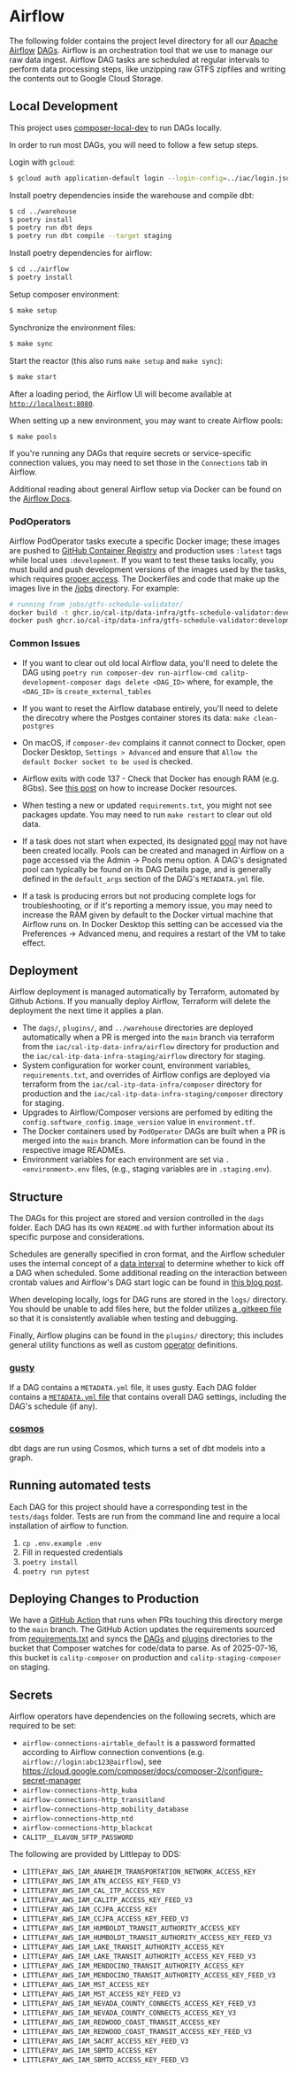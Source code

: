 # Airflow

The following folder contains the project level directory for all our [Apache Airflow](https://airflow.apache.org/) [DAGs](https://airflow.apache.org/docs/apache-airflow/stable/core-concepts/dags.html). Airflow is an orchestration tool that we use to manage our raw data ingest. Airflow DAG tasks are scheduled at regular intervals to perform data processing steps, like unzipping raw GTFS zipfiles and writing the contents out to Google Cloud Storage.


## Local Development

This project uses [composer-local-dev](https://github.com/GoogleCloudPlatform/composer-local-dev) to run DAGs locally.

In order to run most DAGs, you will need to follow a few setup steps.

Login with `gcloud`:

```bash
$ gcloud auth application-default login --login-config=../iac/login.json
```

Install poetry dependencies inside the warehouse and compile dbt:

```bash
$ cd ../warehouse
$ poetry install
$ poetry run dbt deps
$ poetry run dbt compile --target staging
```

Install poetry dependencies for airflow:

```bash
$ cd ../airflow
$ poetry install
```

Setup composer environment:

```bash
$ make setup
```

Synchronize the environment files:

```bash
$ make sync
```

Start the reactor (this also runs `make setup` and `make sync`):

```bash
$ make start
```

After a loading period, the Airflow UI will become available at [`http://localhost:8080`](http://localhost:8080).

When setting up a new environment, you may want to create Airflow pools:

```bash
$ make pools
```

If you're running any DAGs that require secrets or service-specific connection values, you may need to set those in the `Connections` tab in Airflow.

Additional reading about general Airflow setup via Docker can be found on the [Airflow Docs](https://airflow.apache.org/docs/apache-airflow/stable/start/docker.html).

### PodOperators

Airflow PodOperator tasks execute a specific Docker image; these images are pushed to [GitHub Container Registry](https://ghcr.io/) and production uses `:latest` tags while local uses `:development`. If you want to test these tasks locally, you must build and push development versions of the images used by the tasks, which requires [proper access](https://docs.github.com/en/packages/working-with-a-github-packages-registry/working-with-the-container-registry). The Dockerfiles and code that make up the images live in the [/jobs](../jobs) directory. For example:

```bash
# running from jobs/gtfs-schedule-validator/
docker build -t ghcr.io/cal-itp/data-infra/gtfs-schedule-validator:development .
docker push ghcr.io/cal-itp/data-infra/gtfs-schedule-validator:development
```

### Common Issues

- If you want to clear out old local Airflow data, you'll need to delete the DAG using `poetry run composer-dev run-airflow-cmd calitp-development-composer dags delete <DAG_ID>` where, for example, the `<DAG_ID>` is `create_external_tables`

- If you want to reset the Airflow database entirely, you'll need to delete the direcotry where the Postges container stores its data: `make clean-postgres`

- On macOS, if `composer-dev` complains it cannot connect to Docker, open Docker Desktop, `Settings > Advanced` and ensure that `Allow the default Docker socket to be used` is checked.

- Airflow exits with code 137 - Check that Docker has enough RAM (e.g. 8Gbs). See [this post](https://stackoverflow.com/questions/44533319/how-to-assign-more-memory-to-docker-container) on how to increase Docker resources.

- When testing a new or updated `requirements.txt`, you might not see packages update. You may need to run `make restart` to clear out old data.

- If a task does not start when expected, its designated [pool](https://airflow.apache.org/docs/apache-airflow/stable/administration-and-deployment/pools.html) may not have been created locally. Pools can be created and managed in Airflow on a page accessed via the Admin -> Pools menu option. A DAG's designated pool can typically be found on its DAG Details page, and is generally defined in the `default_args` section of the DAG's `METADATA.yml` file.

- If a task is producing errors but not producing complete logs for troubleshooting, or if it's reporting a memory issue, you may need to increase the RAM given by default to the Docker virtual machine that Airflow runs on. In Docker Desktop this setting can be accessed via the Preferences -> Advanced menu, and requires a restart of the VM to take effect.


## Deployment

Airflow deployment is managed automatically by Terraform, automated by Github Actions. If you manually deploy Airflow, Terraform will delete the deployment the next time it applies a plan.

- The `dags/`, `plugins/`, and `../warehouse` directories are deployed automatically when a PR is merged into the `main` branch via terraform from the `iac/cal-itp-data-infra/airflow` directory for production and the `iac/cal-itp-data-infra-staging/airflow` directory for staging.
- System configuration for worker count, environment variables, `requirements.txt`, and overrides of Airflow configs are deployed via terraform from the `iac/cal-itp-data-infra/composer` directory for production and the `iac/cal-itp-data-infra-staging/composer` directory for staging.
- Upgrades to Airflow/Composer versions are perfomed by editing the `config.software_config.image_version` value in `environment.tf`.
- The Docker containers used by `PodOperator` DAGs are built when a PR is merged into the `main` branch. More information can be found in the respective image READMEs.
- Environment variables for each environment are set via `.<environment>.env` files, (e.g., staging variables are in `.staging.env`).


## Structure

The DAGs for this project are stored and version controlled in the `dags` folder. Each DAG has its own `README.md` with further information about its specific purpose and considerations.

Schedules are generally specified in cron format, and the Airflow scheduler uses the internal concept of a [data interval](https://airflow.apache.org/docs/apache-airflow/stable/core-concepts/dag-run.html#data-interval) to determine whether to kick off a DAG when scheduled. Some additional reading on the interaction between crontab values and Airflow's DAG start logic can be found in [this blog post](https://whigy.medium.com/why-my-scheduled-dag-does-not-run-9e2811b5030b).

When developing locally, logs for DAG runs are stored in the `logs/` directory. You should be unable to add files here, but the folder utilizes [a .gitkeep file](https://stackoverflow.com/a/7229996) so that it is consistently avaliable when testing and debugging.

Finally, Airflow plugins can be found in the `plugins/` directory; this includes general utility functions as well as custom [operator](https://airflow.apache.org/docs/apache-airflow/stable/core-concepts/operators.html) definitions.

### [gusty](https://github.com/pipeline-tools/gusty)

If a DAG contains a `METADATA.yml` file, it uses gusty. Each DAG folder contains a [`METADATA.yml` file](https://github.com/pipeline-tools/gusty#metadata) that contains overall DAG settings, including the DAG's schedule (if any).

### [cosmos](https://github.com/astronomer/astronomer-cosmos)

dbt dags are run using Cosmos, which turns a set of dbt models into a graph.


## Running automated tests

Each DAG for this project should have a corresponding test in the `tests/dags` folder. Tests are run from the command line and require a local installation of airflow to function.

1. `cp .env.example .env`
2. Fill in requested credentials
3. `poetry install`
4. `poetry run pytest`


## Deploying Changes to Production

We have a [GitHub Action](../.github/workflows/deploy-airflow.yml) that runs when PRs touching this directory merge to the `main` branch. The GitHub Action updates the requirements sourced from [requirements.txt](./requirements.txt) and syncs the [DAGs](./dags) and [plugins](./plugins) directories to the bucket that Composer watches for code/data to parse. As of 2025-07-16, this bucket is `calitp-composer` on production and `calitp-staging-composer` on staging.


## Secrets

Airflow operators have dependencies on the following secrets, which are required to be set:

- `airflow-connections-airtable_default` is a password formatted according to Airflow connection conventions (e.g. `airflow://login:abc123@airflow`), see <https://cloud.google.com/composer/docs/composer-2/configure-secret-manager>
- `airflow-connections-http_kuba`
- `airflow-connections-http_transitland`
- `airflow-connections-http_mobility_database`
- `airflow-connections-http_ntd`
- `airflow-connections-http_blackcat`
- `CALITP__ELAVON_SFTP_PASSWORD`

The following are provided by Littlepay to DDS:

- `LITTLEPAY_AWS_IAM_ANAHEIM_TRANSPORTATION_NETWORK_ACCESS_KEY`
- `LITTLEPAY_AWS_IAM_ATN_ACCESS_KEY_FEED_V3`
- `LITTLEPAY_AWS_IAM_CAL_ITP_ACCESS_KEY`
- `LITTLEPAY_AWS_IAM_CALITP_ACCESS_KEY_FEED_V3`
- `LITTLEPAY_AWS_IAM_CCJPA_ACCESS_KEY`
- `LITTLEPAY_AWS_IAM_CCJPA_ACCESS_KEY_FEED_V3`
- `LITTLEPAY_AWS_IAM_HUMBOLDT_TRANSIT_AUTHORITY_ACCESS_KEY`
- `LITTLEPAY_AWS_IAM_HUMBOLDT_TRANSIT_AUTHORITY_ACCESS_KEY_FEED_V3`
- `LITTLEPAY_AWS_IAM_LAKE_TRANSIT_AUTHORITY_ACCESS_KEY`
- `LITTLEPAY_AWS_IAM_LAKE_TRANSIT_AUTHORITY_ACCESS_KEY_FEED_V3`
- `LITTLEPAY_AWS_IAM_MENDOCINO_TRANSIT_AUTHORITY_ACCESS_KEY`
- `LITTLEPAY_AWS_IAM_MENDOCINO_TRANSIT_AUTHORITY_ACCESS_KEY_FEED_V3`
- `LITTLEPAY_AWS_IAM_MST_ACCESS_KEY`
- `LITTLEPAY_AWS_IAM_MST_ACCESS_KEY_FEED_V3`
- `LITTLEPAY_AWS_IAM_NEVADA_COUNTY_CONNECTS_ACCESS_KEY_FEED_V3`
- `LITTLEPAY_AWS_IAM_NEVADA_COUNTY_CONNECTS_ACCESS_KEY_V3`
- `LITTLEPAY_AWS_IAM_REDWOOD_COAST_TRANSIT_ACCESS_KEY`
- `LITTLEPAY_AWS_IAM_REDWOOD_COAST_TRANSIT_ACCESS_KEY_FEED_V3`
- `LITTLEPAY_AWS_IAM_SACRT_ACCESS_KEY_FEED_V3`
- `LITTLEPAY_AWS_IAM_SBMTD_ACCESS_KEY`
- `LITTLEPAY_AWS_IAM_SBMTD_ACCESS_KEY_FEED_V3`
